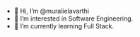 - 👋 Hi, I’m @muralielavarthi
- 👀 I’m interested in Software Engineering.
- 🌱 I’m currently learning Full Stack.
